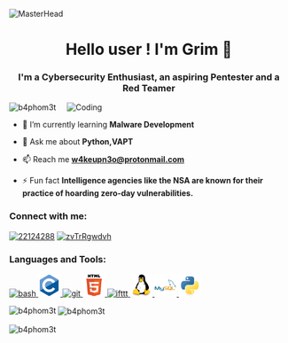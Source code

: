 ![MasterHead](https://i.pinimg.com/originals/17/60/ee/1760ee1f10253b8e07621e1066ff63e8.gif)
<h1 align="center">Hello user ! I'm Grim 👾</h1>
<h3 align="center">I'm a Cybersecurity Enthusiast, an aspiring Pentester and a Red Teamer</h3>
<img align="right" alt="Coding" width="400" src="https://media.tenor.com/ZmZ7UKIc0soAAAAC/anonymous-anonymous-bites-back.gif">

<p align="left"> <img src="https://komarev.com/ghpvc/?username=b4phom3t&label=Profile%20views&color=0e75b6&style=flat" alt="b4phom3t" /> </p>

- 🌱 I’m currently learning **Malware Development**

- 💬 Ask me about **Python,VAPT**

- 📫 Reach me **w4keupn3o@protonmail.com**

- ⚡ Fun fact **Intelligence agencies like the NSA are known for their practice of hoarding zero-day vulnerabilities.**

<h3 align="left">Connect with me:</h3>
<p align="left">
<a href="https://stackoverflow.com/users/22124288" target="blank"><img align="center" src="https://raw.githubusercontent.com/rahuldkjain/github-profile-readme-generator/master/src/images/icons/Social/stack-overflow.svg" alt="22124288" height="30" width="40" /></a>
<a href="https://discord.gg/zvTrRgwdvh" target="blank"><img align="center" src="https://raw.githubusercontent.com/rahuldkjain/github-profile-readme-generator/master/src/images/icons/Social/discord.svg" alt="zvTrRgwdvh" height="30" width="40" /></a>
</p>

<h3 align="left">Languages and Tools:</h3>
<p align="left"> <a href="https://www.gnu.org/software/bash/" target="_blank" rel="noreferrer"> <img src="https://www.vectorlogo.zone/logos/gnu_bash/gnu_bash-icon.svg" alt="bash" width="40" height="40"/> </a> <a href="https://www.cprogramming.com/" target="_blank" rel="noreferrer"> <img src="https://raw.githubusercontent.com/devicons/devicon/master/icons/c/c-original.svg" alt="c" width="40" height="40"/> </a> <a href="https://git-scm.com/" target="_blank" rel="noreferrer"> <img src="https://www.vectorlogo.zone/logos/git-scm/git-scm-icon.svg" alt="git" width="40" height="40"/> </a> <a href="https://www.w3.org/html/" target="_blank" rel="noreferrer"> <img src="https://raw.githubusercontent.com/devicons/devicon/master/icons/html5/html5-original-wordmark.svg" alt="html5" width="40" height="40"/> </a> <a href="https://ifttt.com/" target="_blank" rel="noreferrer"> <img src="https://www.vectorlogo.zone/logos/ifttt/ifttt-ar21.svg" alt="ifttt" width="40" height="40"/> </a> <a href="https://www.linux.org/" target="_blank" rel="noreferrer"> <img src="https://raw.githubusercontent.com/devicons/devicon/master/icons/linux/linux-original.svg" alt="linux" width="40" height="40"/> </a> <a href="https://www.mysql.com/" target="_blank" rel="noreferrer"> <img src="https://raw.githubusercontent.com/devicons/devicon/master/icons/mysql/mysql-original-wordmark.svg" alt="mysql" width="40" height="40"/> </a> <a href="https://www.python.org" target="_blank" rel="noreferrer"> <img src="https://raw.githubusercontent.com/devicons/devicon/master/icons/python/python-original.svg" alt="python" width="40" height="40"/> </a> </p>

<p><img align="left" src="https://github-readme-stats.vercel.app/api/top-langs?username=b4phom3t&show_icons=true&locale=en&layout=compact" alt="b4phom3t" /></p>

<p>&nbsp;<img align="center" src="https://github-readme-stats.vercel.app/api?username=b4phom3t&show_icons=true&locale=en" alt="b4phom3t" /></p>

<p><img align="center" src="https://github-readme-streak-stats.herokuapp.com/?user=b4phom3t&" alt="b4phom3t" /></p>
